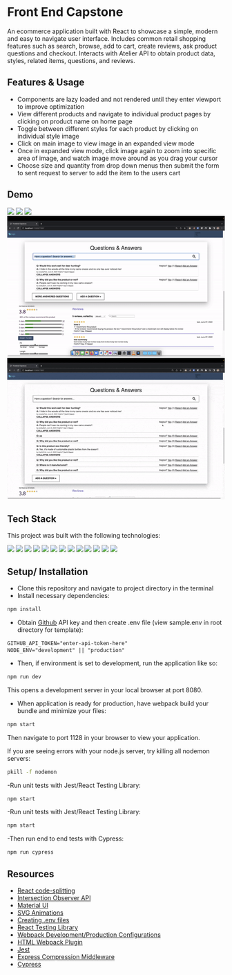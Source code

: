 # Front End Capstone

An ecommerce application built with React to showcase a simple, modern and easy to navigate user interface.
Includes common retail shopping features such as search, browse, add to cart, create reviews, ask product questions and checkout. Interacts with Atelier API to obtain product data, styles, related items, questions, and reviews.

## Features & Usage

-  Components are lazy loaded and not rendered until they enter viewport to improve optimization
-  View different products and navigate to individual product pages by clicking on product name on home page
-  Toggle between different styles for each product by clicking on individual style image
-  Click on main image to view image in an expanded view mode
-  Once in expanded view mode, click image again to zoom into specific area of image, and watch image move around as you drag your cursor
-  Choose size and quantity from drop down menus then submit the form to sent request to server to add the item to the users cart

## Demo

![](diagrams/home-page.gif)
![](diagrams/product-overview.gif)
![](diagrams/related-items.gif)
![](diagrams/Q&A_main.gif)
![](diagrams/Q&A_modal.gif)

## Tech Stack

This project was built with the following technologies:

<img src="https://img.shields.io/badge/React-20232A?style=for-the-badge&logo=react&logoColor=61DAFB" />
<img src="https://img.shields.io/badge/Express.js-000000?style=for-the-badge&logo=express&logoColor=white" />
<img src="https://img.shields.io/badge/Node.js-339933?style=for-the-badge&logo=nodedotjs&logoColor=white" />
<img src="https://img.shields.io/badge/JavaScript-323330?style=for-the-badge&logo=javascript&logoColor=F7DF1E" />
<img src="https://img.shields.io/badge/Sass-CC6699?style=for-the-badge&logo=sass&logoColor=white" />
<img src="https://img.shields.io/badge/CSS3-1572B6?style=for-the-badge&logo=css3&logoColor=white" />
<img src="https://img.shields.io/badge/prettier-1A2C34?style=for-the-badge&logo=prettier&logoColor=F7BA3E" />
<img src="https://img.shields.io/badge/Webpack-8DD6F9?style=for-the-badge&logo=Webpack&logoColor=white" />
<img src="https://img.shields.io/badge/Babel-F9DC3E?style=for-the-badge&logo=babel&logoColor=white" />
<img src="https://img.shields.io/badge/Material%20UI-007FFF?style=for-the-badge&logo=mui&logoColor=white" />
<img src="https://img.shields.io/badge/Jest-C21325?style=for-the-badge&logo=jest&logoColor=white" />
<img src="https://img.shields.io/badge/Cypress-17202C?style=for-the-badge&logo=cypress&logoColor=white" />
<img src="https://img.shields.io/badge/Amazon_AWS-FF9900?style=for-the-badge&logo=amazonaws&logoColor=white" />

## Setup/ Installation

-  Clone this repository and navigate to project directory in the terminal
-  Install necessary dependencies:

```bash
npm install
```

-  Obtain [Github](https://github.com/) API key and then create .env file (view sample.env in root directory for template):

```env
GITHUB_API_TOKEN="enter-api-token-here"
NODE_ENV="development" || "production"
```

-  Then, if environment is set to development, run the application like so:

```bash
npm run dev
```

This opens a development server in your local browser at port 8080.

-  When application is ready for production, have webpack build your bundle and minimize your files:

```bash
npm start
```

Then navigate to port 1128 in your browser to view your application.

If you are seeing errors with your node.js server, try killing all nodemon servers:

```bash
pkill -f nodemon
```

-Run unit tests with Jest/React Testing Library:

```bash
npm start
```

-Run unit tests with Jest/React Testing Library:

```bash
npm start
```

-Then run end to end tests with Cypress:

```bash
npm run cypress
```

## Resources

-  [React code-splitting](https://reactjs.org/docs/code-splitting.html)
-  [Intersection Observer API](https://developer.mozilla.org/en-US/docs/Web/API/Intersection_Observer_API)
-  [Material UI](https://mui.com/)
-  [SVG Animations](https://css-tricks.com/guide-svg-animations-smil/)
-  [Creating .env files](https://github.com/motdotla/dotenv)
-  [React Testing Library](https://testing-library.com/docs/react-testing-library/intro/)
-  [Webpack Development/Production Configurations](https://webpack.js.org/configuration/mode/)
-  [HTML Webpack Plugin](https://webpack.js.org/plugins/html-webpack-plugin/)
-  [Jest](https://jestjs.io/docs/getting-started)
-  [Express Compression Middleware](http://expressjs.com/en/resources/middleware/compression.html)
-  [Cypress](https://go.cypress.io/get-started?utm_adgroup=132501525000&utm_keyword=cypress&utm_source=google&utm_medium=cpc&utm_campaign=15312994475&utm_term=cypress&hsa_acc=8898574980&hsa_cam=15312994475&hsa_grp=132501525000&hsa_ad=562694869893&hsa_src=g&hsa_tgt=kwd-40454352&hsa_kw=cypress&hsa_mt=e&hsa_net=adwords&hsa_ver=3&gclid=CjwKCAjwtIaVBhBkEiwAsr7-cxp_LMnmsukoi5fL7cCTNGQj5cTxhBWUQWoM3FhUPh6EeIGzCC6_EBoCpREQAvD_BwE)
